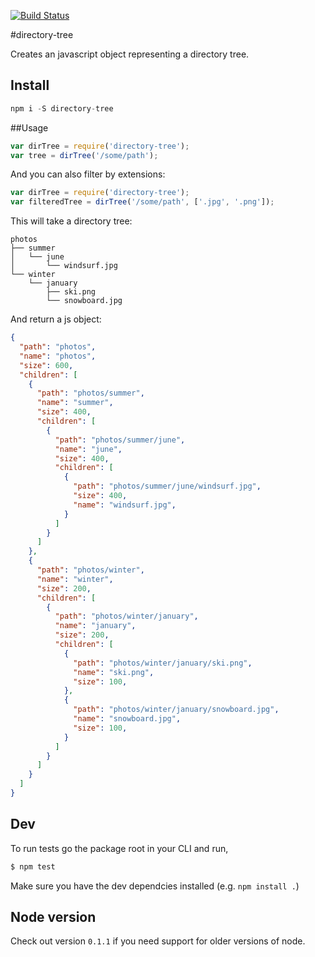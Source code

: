 [![Build Status](https://travis-ci.org/mihneadb/node-directory-tree.svg)](https://travis-ci.org/mihneadb/node-directory-tree)

#directory-tree

Creates an javascript object representing a directory tree.

## Install
```js
npm i -S directory-tree

```


##Usage

```js
var dirTree = require('directory-tree');
var tree = dirTree('/some/path');
```

And you can also filter by extensions:

```js
var dirTree = require('directory-tree');
var filteredTree = dirTree('/some/path', ['.jpg', '.png']);
```

This will take a directory tree:

```
photos
├── summer
│   └── june
│       └── windsurf.jpg
└── winter
    └── january
        ├── ski.png
        └── snowboard.jpg
```

And return a js object:

```json
{
  "path": "photos",
  "name": "photos",
  "size": 600,
  "children": [
    {
      "path": "photos/summer",
      "name": "summer",
      "size": 400,
      "children": [
        {
          "path": "photos/summer/june",
          "name": "june",
          "size": 400,
          "children": [
            {
              "path": "photos/summer/june/windsurf.jpg",
              "size": 400,
              "name": "windsurf.jpg",
            }
          ]
        }
      ]
    },
    {
      "path": "photos/winter",
      "name": "winter",
      "size": 200,
      "children": [
        {
          "path": "photos/winter/january",
          "name": "january",
          "size": 200,
          "children": [
            {
              "path": "photos/winter/january/ski.png",
              "name": "ski.png",
              "size": 100,
            },
            {
              "path": "photos/winter/january/snowboard.jpg",
              "name": "snowboard.jpg",
              "size": 100,
            }
          ]
        }
      ]
    }
  ]
}
```



## Dev

To run tests go the package root in your CLI and run,

```bash
$ npm test
```

Make sure you have the dev dependcies installed (e.g. `npm install .`)


## Node version

Check out version `0.1.1` if you need support for older versions of node.

